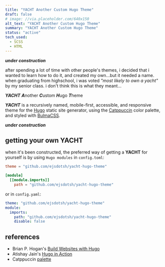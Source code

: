 ```yaml
---
title: "YACHT Another Custom Hugo Theme"
draft: false
# image: //via.placeholder.com/640x150
alt_text: "YACHT Another Custom Hugo Theme"
summary: "YACHT Another Custom Hugo Theme"
status: "active"
tech_used:
  - SCSS
  - HTML
---
```


***under construction***

after spending a lot of time with other people's themes, i decided that i wanted to learn how to do it, and created my own...but it needed a name. when graduating from highschool, i was voted *"most likely to own a yacht"* by my senior class. i don't think this is what they meant...

***YACHT*** ***A***nother ***C***ustom ***H***ugo ***T***heme

***YACHT*** is a recursively named, mobile-first, accessible, and responsive theme for the [Hugo][1] static site generator, using the [Catppuccin][2] color palette, and styled with [BulmaCSS][3].

***under construction***

## getting your own YACHT

when it's been constructed, the preferred way of getting a **YACHT** for yourself is by using `Hugo modules` in `config.toml`:

```toml
theme = "github.com/ejsdotsh/yacht-hugo-theme"

[module]
  [[module.imports]]
    path = "github.com/ejsdotsh/yacht-hugo-theme"
```

or in `config.yaml`:

```yaml
theme: "github.com/ejsdotsh/yacht-hugo-theme"
module:
  imports:
    path: "github.com/ejsdotsh/yacht-hugo-theme"
    disable: false
```

## references

- Brian P. Hogan's [Build Websites with Hugo](https://pragprog.com/titles/bhhugo/build-websites-with-hugo)
- Atishay Jain's [Hugo in Action](https://www.manning.com/books/hugo-in-action)
- Catppuccin [palette](https://github.com/catppuccin/palette/)

[1]: <https://gohugo.io> "Hugo"
[2]: <https://github.com/catppuccin/catppuccin/blob/main/docs/style-guide.md> "Catppuccin Style Guide"
[3]: <https://bulmaio> "BulmaCSS"
